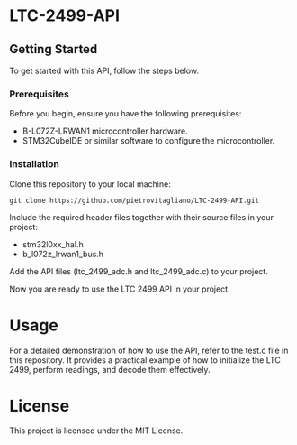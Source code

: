 # LTC-2499-API

## Getting Started
To get started with this API, follow the steps below.

### Prerequisites
Before you begin, ensure you have the following prerequisites:
- B-L072Z-LRWAN1 microcontroller hardware.
- STM32CubeIDE or similar software to configure the microcontroller.
  
### Installation
Clone this repository to your local machine:

	git clone https://github.com/pietrovitagliano/LTC-2499-API.git

Include the required header files together with their source files in your project:
- stm32l0xx_hal.h
- b_l072z_lrwan1_bus.h
  
Add the API files (ltc_2499_adc.h and ltc_2499_adc.c) to your project.

Now you are ready to use the LTC 2499 API in your project.

# Usage
For a detailed demonstration of how to use the API, refer to the test.c file in this repository. It provides a practical example of how to initialize the LTC 2499, perform  readings, and decode them effectively.

# License
This project is licensed under the MIT License.
